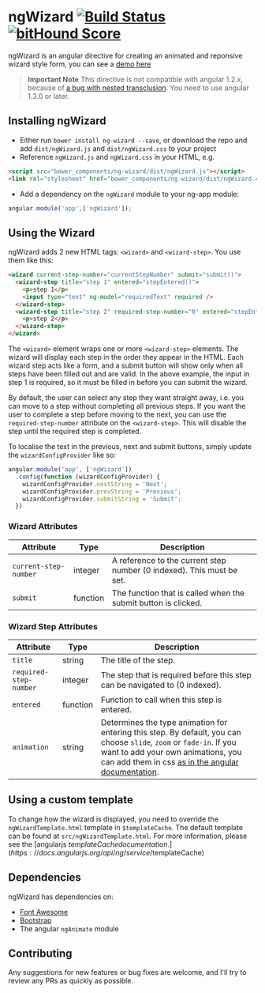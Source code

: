 # ngWizard [![Build Status](https://travis-ci.org/DaveWM/ngWizard.svg?branch=master)](https://travis-ci.org/DaveWM/ngWizard) [![bitHound Score](https://www.bithound.io/DaveWM/ngWizard/badges/score.svg)](https://www.bithound.io/DaveWM/ngWizard)
ngWizard is an angular directive for creating an animated and reponsive wizard style form, you can see a [demo here](http://embed.plnkr.co/qj3loQYo4QBjcpEKCcEE/preview)
>**Important Note** This directive is not compatible with angular 1.2.x, because of [a bug with nested transclusion](https://github.com/angular/angular.js/issues/6435).
>You need to use angular 1.3.0 or later.

## Installing ngWizard
- Either run `bower install ng-wizard --save`, or download the repo and add `dist/ngWizard.js` and `dist/ngWizard.css` to your project
- Reference `ngWizard.js` and `ngWizard.css` in your HTML, e.g.
```html
<script src="bower_components/ng-wizard/dist/ngWizard.js"></script>
<link rel="stylesheet" href="bower_components/ng-wizard/dist/ngWizard.css">
```
- Add a dependency on the `ngWizard` module to your ng-app module:
```js
angular.module('app',['ngWizard']);
```

## Using the Wizard
ngWizard adds 2 new HTML tags: `<wizard>` and `<wizard-step>`. You use them like this:
``` html
<wizard current-step-number="currentStepNumber" submit="submit()">
  <wizard-step title="step 1" entered="stepEntered()">
    <p>step 1</p>
    <input type="text" ng-model="requiredText" required />
  </wizard-step>
  <wizard-step title="step 2" required-step-number="0" entered="stepEntered()">
    <p>step 2</p>
  </wizard-step>
</wizard>
```
The `<wizard>` element wraps one or more `<wizard-step>` elements.
The wizard will display each step in the order they appear in the HTML.
Each wizard step acts like a form, and a submit button will show only when all steps have been filled out and are valid.
In the above example, the input in step 1 is required, so it must be filled in before you can submit the wizard.

By default, the user can select any step they want straight away, i.e. you can move to a step without completing all previous steps.
If you want the user to complete a step before moving to the next, you can use the `required-step-number` attribute on the `<wizard-step>`.
This will disable the step until the required step is completed.

To localise the text in the previous, next and submit buttons, simply update the `wizardConfigProvider` like so:

```js
angular.module('app', ['ngWizard'])
  .config(function (wizardConfigProvider) {
    wizardConfigProvider.nextString = 'Next';
    wizardConfigProvider.prevString = 'Previous';
    wizardConfigProvider.submitString = 'Submit';
  })
```

### Wizard Attributes

| Attribute | Type | Description |
|-----------|-------|------------|
|`current-step-number`| integer | A reference to the current step number (0 indexed). This must be set. |
|`submit` | function | The function that is called when the submit button is clicked. |

### Wizard Step Attributes

| Attribute | Type | Description |
|-----------|-------|------------|
| `title` | string | The title of the step. |
| `required-step-number` | integer | The step that is required before this step can be navigated to (0 indexed). |
| `entered` | function | Function  to call when this step is entered. |
| `animation` | string | Determines the type animation for entering this step. By default, you can choose `slide`, `zoom` or `fade-in`. If you want to add your own animations, you can add them in css [as in the angular documentation](https://docs.angularjs.org/api/ng/directive/ngShow#animations).|

## Using a custom template

To change how the wizard is displayed, you need to override the `ngWizardTemplate.html` template in `$templateCache`. The default template can be found at `src/ngWizardTemplate.html`. For more information, please see the [angularjs $templateCache documentation.](https://docs.angularjs.org/api/ng/service/$templateCache)

## Dependencies
ngWizard has dependencies on:
- [Font Awesome](http://fortawesome.github.io/Font-Awesome/)
- [Bootstrap](http://getbootstrap.com/)
- The angular `ngAnimate` module

## Contributing
Any suggestions for new features or bug fixes are welcome, and I'll try to review any PRs as quickly as possible.
